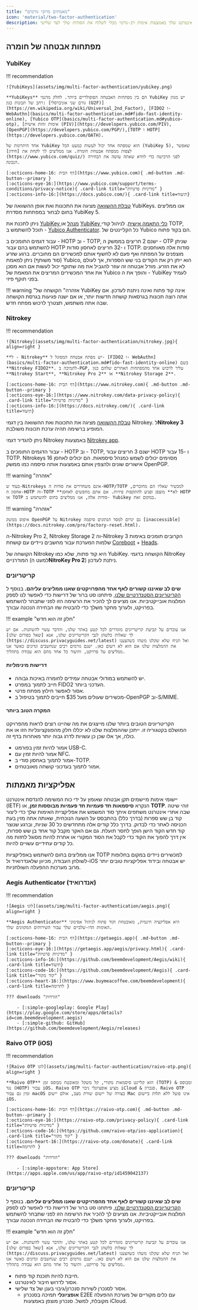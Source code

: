 ```yaml
---
title: "מאמתים מרובי גורמים"
icon: 'material/two-factor-authentication'
description: כלים אלה מסייעים לך באבטחת חשבונות האינטרנט שלך באמצעות אימות רב-גורמי מבלי לשלוח את הסודות שלך לצד שלישי.
---
```


## מפתחות אבטחה של חומרה

### YubiKey

!!! recommendation

    ![YubiKeys](assets/img/multi-factor-authentication/yubikey.png)
    
    **YubiKeys** הם בין מפתחות האבטחה הפופולריים ביותר. לחלק מדגמי YubiKey יש מגוון רחב של תכונות כגון: [גורם שני אוניברסלי (U2F)](https://en.wikipedia.org/wiki/Universal_2nd_Factor), [FIDO2 ו-WebAuthn](basics/multi-factor-authentication.md#fido-fast-identity-online), [Yubico OTP](basics/multi-factor-authentication.md#yubico-otp), [אימות זהות אישית (PIV)](https://developers.yubico.com/PIV), [OpenPGP](https://developers.yubico.com/PGP/),[TOTP ו HOTP](https://developers.yubico.com/OATH).
    
    אחד היתרונות של YubiKey הוא שמפתח אחד יכול לעשות כמעט הכל (YubiKey 5), שאפשר לצפות ממפתח אבטחת חומרה. אנו ממליצים לך לקחת את [חידון](https://www.yubico.com/quiz/) לפני הרכישה כדי לוודא שאתה עושה את הבחירה הנכונה.
    
    [:octicons-home-16: דף הבית](https://www.yubico.com){ .md-button .md-button--primary }
    [:octicons-eye-16:](https://www.yubico.com/support/terms-conditions/privacy-notice){ .card-link title="מדיניות פרטיות" }
    [:octicons-info-16:](https://docs.yubico.com/){ .card-link title=תיעוד}

[טבלת ההשוואה](https://www.yubico.com/store/compare/) מציגה את התכונות ואת אופן ההשוואה של YubiKeys. אנו ממליצים בחום לבחור במפתחות מסדרת YubiKey 5.

ניתן לתכנת את [YubiKey מנהל](https://www.yubico.com/support/download/yubikey-manager/) או [YubiKey כלי התאמה אישית](https://www.yubico.com/support/download/yubikey-personalization-tools/). לניהול קודי TOTP, תוכל להשתמש ב - [Yubico Authenticator](https://www.yubico.com/products/yubico-authenticator/). כל הקליינטים של Yubico הם בקוד פתוח.

עבור דגמים התומכים ב - HOTP וב - TOTP, ישנם 2 חריצים בממשק ה - OTP שניתן להשתמש בהם עבור HOTP ו -32 חריצים לאחסון סודות TOTP. סודות אלה מאוחסנים מוצפנים על המפתח ואף פעם לא לחשוף אותם למכשירים הם מחוברים. ברגע שזרע (סוד משותף) ניתן למאמת Yubico, הוא ייתן רק את הקודים בני שש הספרות, אך לעולם לא את הזרע. מודל אבטחה זה עוזר להגביל את מה שתוקף יכול לעשות אם הוא מסכן את אחד המכשירים המריצים את המאמת של Yubico והופך את ה - YubiKey לעמיד בפני תוקף פיזי.

!!! warning "אזהרה"
     הקושחה של YubiKey אינה קוד פתוח ואינה ניתנת לעדכון. אם אתה רוצה תכונות בגרסאות קושחה חדשות יותר, או אם ישנה פגיעות בגרסת הקושחה שבה אתה משתמש, תצטרך לרכוש מפתח חדש.

### Nitrokey

!!! recommendation

    ![Nitrokey](assets/img/multi-factor-authentication/nitrokey.jpg){ align=right }
    
    **ל - Nitrokey** יש מפתח אבטחה המסוגל ל- [FIDO2 ו- WebAuthn](basics/multi-factor-authentication.md#fido-fast-identity-online) בשם **Nitrokey FIDO2**. לתמיכה ב-PGP, עליך לרכוש אחד מהמפתחות האחרים שלהם כגון **Nitrokey Start**, **Nitrokey Pro 2** או **Nitrokey Storage 2**.
    
    [:octicons-home-16: דף הבית](https://www.nitrokey.com){ .md-button .md-button--primary }
    [:octicons-eye-16:](https://www.nitrokey.com/data-privacy-policy){ .card-link title="מדיניות פרטיות" }
    [:octicons-info-16:](https://docs.nitrokey.com/){ .card-link title=תיעוד}

[טבלת ההשוואה](https://www.nitrokey.com/#comparison) מציגה את התכונות ואת ההשוואה בין דגמי Nitrokey. ל**Nitrokey 3** המופיע ברשימה תהיה ערכת תכונות משולבת.

ניתן להגדיר דגמי Nitrokey באמצעות [Nitrokey app](https://www.nitrokey.com/download).

עבור הדגמים התומכים ב - HOTP וב - TOTP, ישנם 3 חריצים עבור HOTP ו -15 עבור TOTP. Nitrokeys מסוימים יכולים לשמש כמנהל סיסמאות. הם יכולים לאחסן 16 אישורים שונים ולהצפין אותם באמצעות אותה סיסמה כמו ממשק OpenPGP.

!!! warning "אזהרה"

    בעוד ש-Nitrokeys אינם משחררים את סודות ה-HOTP/TOTP למכשיר שאליו הם מחוברים, אחסון ה-HOTP וה-TOTP **לא** מוצפן ופגיע להתקפות פיזיות. אם אתם מחפשים לאחסן HOTP או TOTP סודות אלה, אנו ממליצים בחום להשתמש ב- Yubikey במקום זאת.

!!! warning "אזהרה"

    איפוס ממשק OpenPGP על Nitrokey גם יגרום למסד הנתונים סיסמה [inaccessible](https://docs.nitrokey.com/pro/factory-reset.html).

ה-Nitrokey Pro 2, Nitrokey Storage 2 וה-Nitrokey 3 הקרובים תומכים באימות שלמות המערכת עבור מחשבים ניידים עם קושחת [Coreboot](https://www.coreboot.org/) + [Heads](https://osresearch.net/).

הקושחה של Nitrokey היא קוד פתוח, שלא כמו YubiKey. הקושחה בדגמי NitroKey המודרניים (למעט ה**NitroKey Pro 2**) ניתנת לעדכון.

### קריטריונים

**שים לב שאיננו קשורים לאף אחד מהפרויקטים שאנו ממליצים עליהם.** בנוסף ל [הקריטריונים הסטנדרטיים שלנו](about/criteria.md), פיתחנו סט ברור של דרישות כדי לאפשר לנו לספק המלצות אובייקטיביות. אנו מציעים לך להכיר את הרשימה הזו לפני שתבחר להשתמש בפרויקט, ולערוך מחקר משלך כדי להבטיח שזו הבחירה הנכונה עבורך.

!!! example "חלק זה הוא חדש"

    אנו עובדים על קביעת קריטריונים מוגדרים לכל קטע באתר שלנו, והדבר עשוי להשתנות. אם יש לך שאלות כלשהן לגבי הקריטריונים שלנו, אנא [שאל בפורום שלנו](https://discuss.privacyguides.net/latest) ואל תניח שלא שקלנו משהו כשהצענו את ההמלצות שלנו אם הוא לא רשום כאן. ישנם גורמים רבים שנחשבים ונדונים כאשר אנו ממליצים על פרויקט, ותיעוד כל אחד מהם הוא עבודה בתהליך.

#### דרישות מינימליות

- יש להשתמש במודולי אבטחה עמידים לחומרה באיכות גבוהה.
- חייב לתמוך במפרט FIDO2 העדכני ביותר.
- אסור לאפשר חילוץ מפתח פרטי.
- מכשירים שעולים מעל $35 חייבים לתמוך בטיפול ב-OpenPGP וב-S/MIME.

#### המקרה הטוב ביותר

הקריטריונים הטובים ביותר שלנו מייצגים את מה שהיינו רוצים לראות מהפרויקט המושלם בקטגוריה זו. ייתכן שההמלצות שלנו לא יכללו חלק מהפונקציונליות הזו או את כולה, אך אלו שכן כן עשויות לדרג גבוה יותר מאחרות בדף זה.

- אמור להיות זמין בפורמט USB-C.
- אמור להיות זמין עם NFC.
- אמור לתמוך באחסון סודי ב-TOTP.
- אמור לתמוך בעדכוני קושחה מאובטחים.

## אפליקציות מאמתות

יישומי אימות מיישמים תקן אבטחה שאומץ על ידי כוח המשימה להנדסת אינטרנט (IETF) הנקרא **סיסמאות חד פעמיות חד פעמיות מבוססות זמן**, או **TOTP**. זוהי שיטה שבה אתרי אינטרנט משתפים איתך סוד המשמש את אפליקציית האימות שלך כדי ליצור קוד בן שש ספרות (בדרך כלל) בהתבסס על השעה הנוכחית, שאותה אתה מזין בעת הכניסה לאתר כדי לבדוק. בדרך כלל קודים אלה מתחדשים כל 30 שניות, וברגע שנוצר קוד חדש הקוד הישן הופך לחסר תועלת. גם אם האקר מקבל קוד אחד בן שש ספרות, אין דרך להפוך את הקוד כדי לקבל את הסוד המקורי או אחרת להיות מסוגל לחזות מה כל קודים עתידיים עשויים להיות.

אנו ממליצים בחום להשתמש באפליקציות TOTP למכשירים ניידים במקום בחלופות לשולחן העבודה, מכיוון שלאנדרואיד ול-iOS יש אבטחה ובידוד אפליקציות טובים יותר מרוב מערכות ההפעלה השולחניות.

### Aegis Authenticator (אנדרואיד)

!!! recommendation

    ![Aegis לוגו](assets/img/multi-factor-authentication/aegis.png){ align=right }
    
    **Aegis Authenticator** היא אפליקציה חינמית, מאובטחת וקוד פתוח לניהול אסימוני האימות הדו-שלביים שלך עבור השירותים המקוונים שלך.
    
    [:octicons-home-16: דף הבית](https://getaegis.app){ .md-button .md-button--primary }
    [:octicons-eye-16:](https://getaegis.app/aegis/privacy.html){ .card-link title="מדיניות פרטיות" }
    [:octicons-info-16:](https://github.com/beemdevelopment/Aegis/wiki){ .card-link title=תיעוד}
    [:octicons-code-16:](https://github.com/beemdevelopment/Aegis){ .card-link title="קוד מקור" }
    [:octicons-heart-16:](https://www.buymeacoffee.com/beemdevelopment){ .card-link title=לתרומה }
    
    ??? downloads "הורדות"
    
        - [:simple-googleplay: Google Play](https://play.google.com/store/apps/details?id=com.beemdevelopment.aegis)
        - [:simple-github: GitHub](https://github.com/beemdevelopment/Aegis/releases)

### Raivo OTP (iOS)

!!! recommendation

    ![Raivo OTP לוגו](assets/img/multi-factor-authentication/raivo-otp.png){ align=right }
    
    **Raivo OTP** הוא קליינט סיסמאות מקורי, קל משקל ומאובטח מבוסס זמן (TOTP) & ומבוסס נגד (HOTP) עבור iOS. Raivo OTP מציע אופציונלי גיבוי iCloud & סנכרון. Raivo OTP זמין גם עבור macOS בצורה של יישום שורת מצב, אולם יישום Mac אינו פועל ללא תלות ביישום iOS.
    
    [:octicons-home-16: דף הבית](https://raivo-otp.com){ .md-button .md-button--primary }
    [:octicons-eye-16:](https://raivo-otp.com/privacy-policy){ .card-link title="מדיניות פרטיות" }
    [:octicons-code-16:](https://github.com/raivo-otp/ios-application){ .card-link title="קוד מקור" }
    [:octicons-heart-16:](https://raivo-otp.com/donate){ .card-link title=לתרומה }
    
    ??? downloads "הורדות"
    
        - [:simple-appstore: App Store](https://apps.apple.com/us/app/raivo-otp/id1459042137)

### קריטריונים

**שים לב שאיננו קשורים לאף אחד מהפרויקטים שאנו ממליצים עליהם.** בנוסף ל [הקריטריונים הסטנדרטיים שלנו](about/criteria.md), פיתחנו סט ברור של דרישות כדי לאפשר לנו לספק המלצות אובייקטיביות. אנו מציעים לך להכיר את הרשימה הזו לפני שתבחר להשתמש בפרויקט, ולערוך מחקר משלך כדי להבטיח שזו הבחירה הנכונה עבורך.

!!! example "חלק זה הוא חדש"

    אנו עובדים על קביעת קריטריונים מוגדרים לכל קטע באתר שלנו, והדבר עשוי להשתנות. אם יש לך שאלות כלשהן לגבי הקריטריונים שלנו, אנא [שאל בפורום שלנו](https://discuss.privacyguides.net/latest) ואל תניח שלא שקלנו משהו כשהצענו את ההמלצות שלנו אם הוא לא רשום כאן. ישנם גורמים רבים שנחשבים ונדונים כאשר אנו ממליצים על פרויקט, ותיעוד כל אחד מהם הוא עבודה בתהליך.

- חייבת להיות תוכנת קוד פתוח.
- אסור לדרוש חיבור לאינטרנט.
- אסור לסנכרן לשירות סנכרון/גיבוי בענן של צד שלישי.
    - **אופציונלי** תמיכה בסנכרון E2EE עם כלים מקוריים של מערכת ההפעלה מקובלת, למשל. סנכרון מוצפן באמצעות iCloud.
